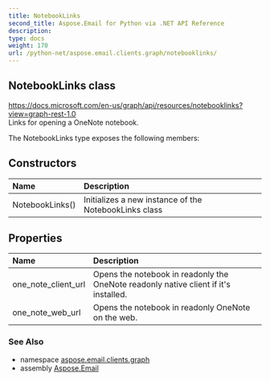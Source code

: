 ```yaml
---
title: NotebookLinks
second_title: Aspose.Email for Python via .NET API Reference
description: 
type: docs
weight: 170
url: /python-net/aspose.email.clients.graph/notebooklinks/
---
```


## NotebookLinks class

https://docs.microsoft.com/en-us/graph/api/resources/notebooklinks?view=graph-rest-1.0<br/>            Links for opening a OneNote notebook.

The NotebookLinks type exposes the following members:
## Constructors
| Name | Description |
| :- | :- |
|NotebookLinks()|Initializes a new instance of the NotebookLinks class|
## Properties
| Name | Description |
| :- | :- |
|one_note_client_url|Opens the notebook in readonly the OneNote readonly native client if it's installed.|
|one_note_web_url|Opens the notebook in readonly OneNote on the web.|

### See Also

* namespace [aspose.email.clients.graph](/email/python-net/aspose.email.clients.graph/)
* assembly [Aspose.Email](/email/python-net/)


